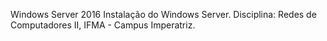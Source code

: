Windows Server 2016
Instalação do Windows Server. Disciplina: Redes de Computadores II, IFMA - Campus Imperatriz.
